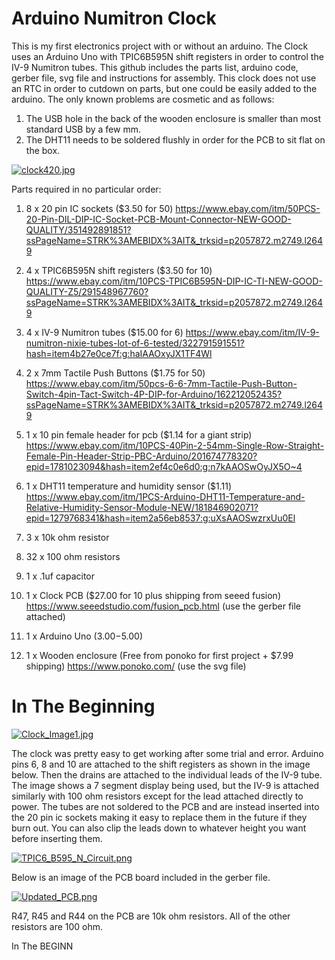 # Arduino Numitron Clock
This is my first electronics project with or without an arduino. The Clock uses an Arduino Uno with TPIC6B595N shift registers in order to control the IV-9 Numitron tubes. This github includes the parts list, arduino code, gerber file, svg file and instructions for assembly. This clock does not use an RTC in order to cutdown on parts, but one could be easily added to the arduino. The only known problems are cosmetic and as follows:
1. The USB hole in the back of the wooden enclosure is smaller than most standard USB by a few mm.
2. The DHT11 needs to be soldered flushly in order for the PCB to sit flat on the box.

[![clock420.jpg](https://s1.postimg.org/3qeyrjngnz/clock420.jpg)](https://postimg.org/image/5zxzb1874r/)

Parts required in no particular order:

1. 8 x 20 pin IC sockets  ($3.50 for 50)
https://www.ebay.com/itm/50PCS-20-Pin-DIL-DIP-IC-Socket-PCB-Mount-Connector-NEW-GOOD-QUALITY/351492891851?ssPageName=STRK%3AMEBIDX%3AIT&_trksid=p2057872.m2749.l2649

2. 4 x TPIC6B595N shift registers ($3.50 for 10)
https://www.ebay.com/itm/10PCS-TPIC6B595N-DIP-IC-TI-NEW-GOOD-QUALITY-Z5/291548967760?ssPageName=STRK%3AMEBIDX%3AIT&_trksid=p2057872.m2749.l2649

3. 4 x IV-9 Numitron tubes ($15.00 for 6)
https://www.ebay.com/itm/IV-9-numitron-nixie-tubes-lot-of-6-tested/322791591551?hash=item4b27e0ce7f:g:haIAAOxyJX1TF4Wl

4. 2 x 7mm Tactile Push Buttons ($1.75 for 50)
https://www.ebay.com/itm/50pcs-6-6-7mm-Tactile-Push-Button-Switch-4pin-Tact-Switch-4P-DIP-for-Arduino/162212052435?ssPageName=STRK%3AMEBIDX%3AIT&_trksid=p2057872.m2749.l2649

5. 1 x 10 pin female header for pcb ($1.14 for a giant strip)
https://www.ebay.com/itm/10PCS-40Pin-2-54mm-Single-Row-Straight-Female-Pin-Header-Strip-PBC-Arduino/201674778320?epid=1781023094&hash=item2ef4c0e6d0:g:n7kAAOSwOyJX5O~4

6. 1 x DHT11 temperature and humidity sensor ($1.11)
https://www.ebay.com/itm/1PCS-Arduino-DHT11-Temperature-and-Relative-Humidity-Sensor-Module-NEW/181846902071?epid=1279768341&hash=item2a56eb8537:g:uXsAAOSwzrxUu0El

7. 3 x 10k ohm resistor
8. 32 x 100 ohm resistors
9. 1 x .1uf capacitor

10. 1 x Clock PCB  ($27.00 for 10 plus shipping from seeed fusion)
https://www.seeedstudio.com/fusion_pcb.html
(use the gerber file attached)

11. 1 x Arduino Uno ($3.00-$5.00)

12. 1 x Wooden enclosure (Free from ponoko for first project + $7.99 shipping)
https://www.ponoko.com/
(use the svg file)

# In The Beginning

[![Clock_Image1.jpg](https://s1.postimg.org/1u2no1nyrz/Clock_Image1.jpg)](https://postimg.org/image/5dolduqojv/)

The clock was pretty easy to get working after some trial and error. Arduino pins 6, 8 and 10 are attached to the shift registers as shown in the image below. Then the drains are attached to the individual leads of the IV-9 tube. The image shows a 7 segment display being used, but the IV-9 is attached similarly with 100 ohm resistors except for the lead attached directly to power. The tubes are not soldered to the PCB and are instead inserted into the 20 pin ic sockets making it easy to replace them in the future if they burn out. You can also clip the leads down to whatever height you want before inserting them. 

[![TPIC6_B595_N_Circuit.png](https://s1.postimg.org/5qrh0dywrj/TPIC6_B595_N_Circuit.png)](https://postimg.org/image/2e8r60icez/)

Below is an image of the PCB board included in the gerber file. 

[![Updated_PCB.png](https://s1.postimg.org/1hziceinu7/Updated_PCB.png)](https://postimg.org/image/1w5y39qyp7/)

R47, R45 and R44 on the PCB are 10k ohm resistors.
All of the other resistors are 100 ohm. 



In The BEGINN

